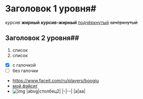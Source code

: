 # Заголовок 1 уровня#
*курсив*
**жирный**
***курсив-жирный***
<ins>подчёркнутый</ins>
~~зачёркнутый~~
## Заголовок 2 уровня##
1. список
2. список
- [x] с галочкой
- [ ] без галочки
+ <https://www.faceit.com/ru/players/boogiu>
+ [мой фэйсит](https://www.faceit.com/ru/players/boogiu "Faceit")
+ ![img](https://yt3.googleusercontent.com/jV61LViRkppHfmncsnbYabsx4ycjofzEQHxz5luBHCQHgcnm4cPSi7jjWlC3cH47d7-tgFwcww=s900-c-k-c0x00ffffff-no-rj)
|abvg|столбец2|
|-|--|
|a|aa|
